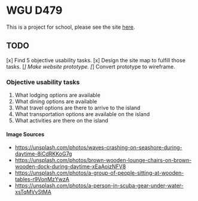 # WGU D479

This is a project for school, please see the site [here](https://joshforletta.github.io/d479).

## TODO

[x] Find 5 objective usability tasks.
[x] Design the site map to fulfill those tasks.
[_] Make website prototype.
[_] Convert prototype to wireframe.

### Objective usability tasks

1. What lodging options are available
2. What dining options are available
3. What travel options are there to arrive to the island
4. What transportation options are available on the island
5. What activities are there on the island

#### Image Sources
- https://unsplash.com/photos/waves-crashing-on-seashore-during-daytime-8iCdRKKoG7g
- https://unsplash.com/photos/brown-wooden-lounge-chairs-on-brown-wooden-dock-during-daytime-xEaAoizNFV8
- https://unsplash.com/photos/a-group-of-people-sitting-at-wooden-tables-r9VonMzYwzA
- https://unsplash.com/photos/a-person-in-scuba-gear-under-water-xsTqMVvStMA
